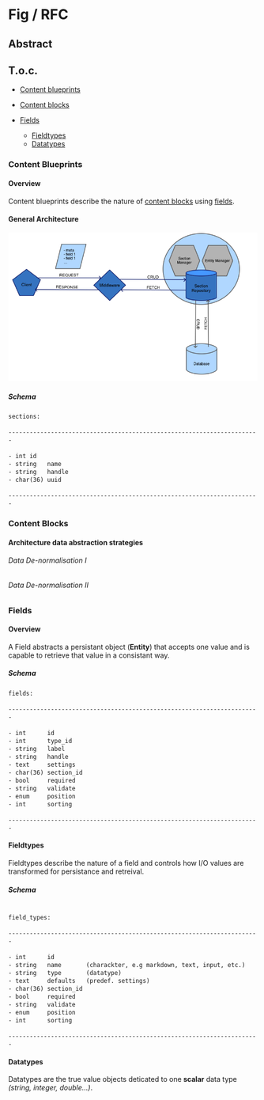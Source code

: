 # Fig / RFC



## Abstract

## T.o.c.

- [Content blueprints](#content-blueprints)

- [Content blocks](#content-blocks)

- [Fields](#fields)
  - [Fieldtypes](#fieldtypes)
  - [Datatypes](#datatypes)




### Content Blueprints

#### Overview

Content blueprints describe the nature of [content blocks](#content-blocks) using [fields](#fields).

#### General Architecture
![sections](assets/sections.png)

##### Schema

```
sections:

-----------------------------------------------------------------------

- int id
- string   name
- string   handle
- char(36) uuid

-----------------------------------------------------------------------

```

### Content Blocks

#### Architecture data abstraction strategies

###### Data De-normalisation I

###### Data De-normalisation II

### Fields

#### Overview
A Field abstracts a persistant object (**Entity**) that accepts one value and is capable to retrieve that value in a consistant way. 

##### Schema

```
fields:

-----------------------------------------------------------------------

- int      id
- int      type_id
- string   label
- string   handle
- text     settings
- char(36) section_id
- bool     required
- string   validate
- enum     position
- int      sorting 

-----------------------------------------------------------------------

```
#### Fieldtypes

Fieldtypes describe the nature of a field and controls how I/O values are transformed for persistance and retreival. 

##### Schema

```

field_types:

-----------------------------------------------------------------------

- int      id
- string   name       (charackter, e.g markdown, text, input, etc.)
- string   type       (datatype) 
- text     defaults   (predef. settings)
- char(36) section_id
- bool     required
- string   validate
- enum     position
- int      sorting 

-----------------------------------------------------------------------

```

#### Datatypes

Datatypes are the true value objects deticated to one **scalar** data type *(string, integer, double…)*. 



